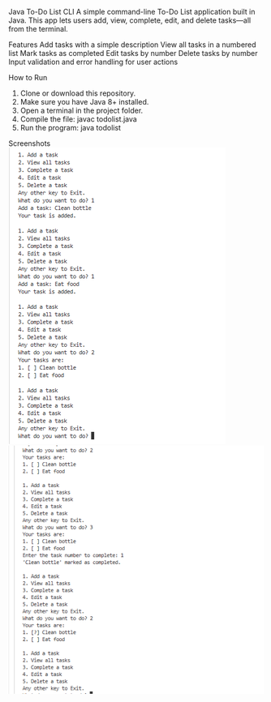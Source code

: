 Java To-Do List CLI
A simple command-line To-Do List application built in Java.
This app lets users add, view, complete, edit, and delete tasks—all from the terminal.

Features
Add tasks with a simple description
View all tasks in a numbered list
Mark tasks as completed
Edit tasks by number
Delete tasks by number
Input validation and error handling for user actions

How to Run

1. Clone or download this repository.
2. Make sure you have Java 8+ installed.
3. Open a terminal in the project folder.
4. Compile the file:
   javac todolist.java
5. Run the program:
   java todolist

Screenshots
![demo](image.png)
![demo](image-1.png)
